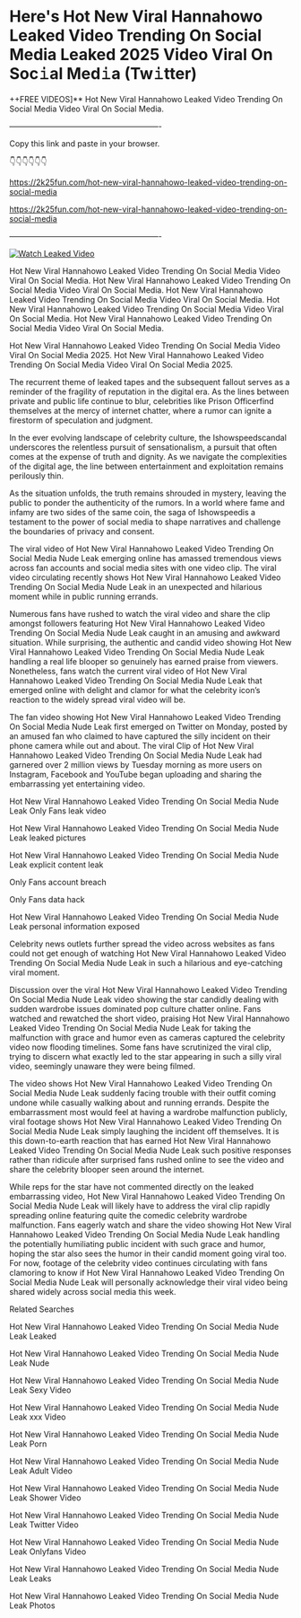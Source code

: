 # Here's Hot New Viral Hannahowo Leaked Video Trending On Social Media Leaked 2025 Video Viral On Soc𝚒al Med𝚒a (Tw𝚒tter)

++FREE VIDEOS]** Hot New Viral Hannahowo Leaked Video Trending On Social Media Video Viral On Social Media.

———————————————————-

Copy this link and paste in your browser.

👇👇👇👇👇👇

https://2k25fun.com/hot-new-viral-hannahowo-leaked-video-trending-on-social-media

https://2k25fun.com/hot-new-viral-hannahowo-leaked-video-trending-on-social-media

———————————————————-

[![Watch Leaked Video](https://miro.medium.com/v2/resize:fit:828/format:webp/1*cilzJN44JGOrTw9NJCrNHA.gif "Watch Leaked Video")](https://2k25fun.com/hot-new-viral-hannahowo-leaked-video-trending-on-social-media)

Hot New Viral Hannahowo Leaked Video Trending On Social Media Video Viral On Social Media. Hot New Viral Hannahowo Leaked Video Trending On Social Media Video Viral On Social Media. Hot New Viral Hannahowo Leaked Video Trending On Social Media Video Viral On Social Media. Hot New Viral Hannahowo Leaked Video Trending On Social Media Video Viral On Social Media. Hot New Viral Hannahowo Leaked Video Trending On Social Media Video Viral On Social Media.

Hot New Viral Hannahowo Leaked Video Trending On Social Media Video Viral On Social Media 2025. Hot New Viral Hannahowo Leaked Video Trending On Social Media Video Viral On Social Media 2025.

The recurrent theme of leaked tapes and the subsequent fallout serves as a reminder of the fragility of reputation in the digital era. As the lines between private and public life continue to blur, celebrities like Prison Officerfind themselves at the mercy of internet chatter, where a rumor can ignite a firestorm of speculation and judgment.

In the ever evolving landscape of celebrity culture, the Ishowspeedscandal underscores the relentless pursuit of sensationalism, a pursuit that often comes at the expense of truth and dignity. As we navigate the complexities of the digital age, the line between entertainment and exploitation remains perilously thin.

As the situation unfolds, the truth remains shrouded in mystery, leaving the public to ponder the authenticity of the rumors. In a world where fame and infamy are two sides of the same coin, the saga of Ishowspeedis a testament to the power of social media to shape narratives and challenge the boundaries of privacy and consent.

The viral video of Hot New Viral Hannahowo Leaked Video Trending On Social Media Nude Leak emerging online has amassed tremendous views across fan accounts and social media sites with one video clip. The viral video circulating recently shows Hot New Viral Hannahowo Leaked Video Trending On Social Media Nude Leak in an unexpected and hilarious moment while in public running errands.

Numerous fans have rushed to watch the viral video and share the clip amongst followers featuring Hot New Viral Hannahowo Leaked Video Trending On Social Media Nude Leak caught in an amusing and awkward situation. While surprising, the authentic and candid video showing Hot New Viral Hannahowo Leaked Video Trending On Social Media Nude Leak handling a real life blooper so genuinely has earned praise from viewers. Nonetheless, fans watch the current viral video of Hot New Viral Hannahowo Leaked Video Trending On Social Media Nude Leak that emerged online with delight and clamor for what the celebrity icon’s reaction to the widely spread viral video will be.

The fan video showing Hot New Viral Hannahowo Leaked Video Trending On Social Media Nude Leak first emerged on Twitter on Monday, posted by an amused fan who claimed to have captured the silly incident on their phone camera while out and about. The viral Clip of Hot New Viral Hannahowo Leaked Video Trending On Social Media Nude Leak had garnered over 2 million views by Tuesday morning as more users on Instagram, Facebook and YouTube began uploading and sharing the embarrassing yet entertaining video.

Hot New Viral Hannahowo Leaked Video Trending On Social Media Nude Leak Only Fans leak video

Hot New Viral Hannahowo Leaked Video Trending On Social Media Nude Leak leaked pictures

Hot New Viral Hannahowo Leaked Video Trending On Social Media Nude Leak explicit content leak

Only Fans account breach

Only Fans data hack

Hot New Viral Hannahowo Leaked Video Trending On Social Media Nude Leak personal information exposed

Celebrity news outlets further spread the video across websites as fans could not get enough of watching Hot New Viral Hannahowo Leaked Video Trending On Social Media Nude Leak in such a hilarious and eye-catching viral moment.

Discussion over the viral Hot New Viral Hannahowo Leaked Video Trending On Social Media Nude Leak video showing the star candidly dealing with sudden wardrobe issues dominated pop culture chatter online. Fans watched and rewatched the short video, praising Hot New Viral Hannahowo Leaked Video Trending On Social Media Nude Leak for taking the malfunction with grace and humor even as cameras captured the celebrity video now flooding timelines. Some fans have scrutinized the viral clip, trying to discern what exactly led to the star appearing in such a silly viral video, seemingly unaware they were being filmed.

The video shows Hot New Viral Hannahowo Leaked Video Trending On Social Media Nude Leak suddenly facing trouble with their outfit coming undone while casually walking about and running errands. Despite the embarrassment most would feel at having a wardrobe malfunction publicly, viral footage shows Hot New Viral Hannahowo Leaked Video Trending On Social Media Nude Leak simply laughing the incident off themselves. It is this down-to-earth reaction that has earned Hot New Viral Hannahowo Leaked Video Trending On Social Media Nude Leak such positive responses rather than ridicule after surprised fans rushed online to see the video and share the celebrity blooper seen around the internet.

While reps for the star have not commented directly on the leaked embarrassing video, Hot New Viral Hannahowo Leaked Video Trending On Social Media Nude Leak will likely have to address the viral clip rapidly spreading online featuring quite the comedic celebrity wardrobe malfunction. Fans eagerly watch and share the video showing Hot New Viral Hannahowo Leaked Video Trending On Social Media Nude Leak handling the potentially humiliating public incident with such grace and humor, hoping the star also sees the humor in their candid moment going viral too. For now, footage of the celebrity video continues circulating with fans clamoring to know if Hot New Viral Hannahowo Leaked Video Trending On Social Media Nude Leak will personally acknowledge their viral video being shared widely across social media this week.

Related Searches

Hot New Viral Hannahowo Leaked Video Trending On Social Media Nude Leak Leaked

Hot New Viral Hannahowo Leaked Video Trending On Social Media Nude Leak Nude

Hot New Viral Hannahowo Leaked Video Trending On Social Media Nude Leak Sexy Video

Hot New Viral Hannahowo Leaked Video Trending On Social Media Nude Leak xxx Video

Hot New Viral Hannahowo Leaked Video Trending On Social Media Nude Leak Porn

Hot New Viral Hannahowo Leaked Video Trending On Social Media Nude Leak Adult Video

Hot New Viral Hannahowo Leaked Video Trending On Social Media Nude Leak Shower Video

Hot New Viral Hannahowo Leaked Video Trending On Social Media Nude Leak Twitter Video

Hot New Viral Hannahowo Leaked Video Trending On Social Media Nude Leak Onlyfans Video

Hot New Viral Hannahowo Leaked Video Trending On Social Media Nude Leak Leaks

Hot New Viral Hannahowo Leaked Video Trending On Social Media Nude Leak Photos